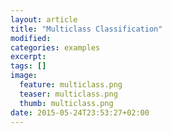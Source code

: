 ```yaml
---
layout: article
title: "Multiclass Classification"
modified:
categories: examples
excerpt:
tags: []
image:
  feature: multiclass.png
  teaser: multiclass.png
  thumb: multiclass.png
date: 2015-05-24T23:53:27+02:00
---
```

